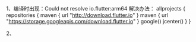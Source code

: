 1、编译时出现：Could not resolve io.flutter:arm64
   解决办法：
     allprojects {
         repositories {
             maven { url "http://download.flutter.io" }
             maven { url "https://storage.googleapis.com/download.flutter.io" }
             google()
             jcenter()
         }
     }
     
2、


